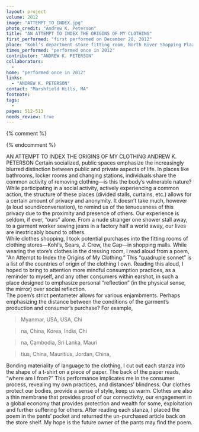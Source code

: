 ```yaml
---
layout: project
volume: 2012
image: "ATTEMPT_TO_INDEX.jpg"
photo_credit: "Andrew K. Peterson"
title: "AN ATTEMPT TO INDEX THE ORIGINS OF MY CLOTHING"
first_performed: "first performed on December 28, 2012"
place: "Kohl’s department store fitting room, North River Shopping Plaza, Pembroke, MA / Sears’ Land’s End fitting room, Hanover Mall, Hanover, MA / J. Crew fitting room, Derby Street Shoppes, Hingham, MA /Gap fitting room, South Shore Plaza, Braintree, MA"
times_performed: "performed once in 2012"
contributor: "ANDREW K. PETERSON"
collaborators: 
  - 
home: "performed once in 2012"
links: 
  - "ANDREW K. PETERSON"
contact: "Marshfield Hills, MA"
footnote: 
tags: 
  - 
pages: 512-513
needs_review: true
---
```


{% comment %} 

{% endcomment %}

 AN ATTEMPT TO INDEX THE ORIGINS OF MY CLOTHING 
 ANDREW K. PETERSON 
 Certain socialized, public spaces emphasize the increasingly blurred distinction between public and private aspects of life. In places like bathrooms, locker rooms and changing stations, individuals share the common activity of removing clothing—is this the body’s vulnerable nature? While participating in a social activity, actively experiencing a common action, the structure of these places (divided stalls, curtains, etc.) allows for a certain amount of privacy and anonymity. It doesn’t take much, however (a loud sound/conversation), to remind us of the tenuousness of this privacy due to the proximity and presence of others. Our experience is seldom, if ever, “ours” alone. From a nude stranger one shower stall away, to a garment worker sewing jeans in a factory half a world away, our lives are inextricably bound to others.  
 While clothes shopping, I took potential purchases into the fitting rooms of clothing stores—Kohl’s, Sears, J. Crew, the Gap—in shopping malls. While wearing the store’s clothes in the dressing room, I read aloud from a poem, “An Attempt to Index the Origins of My Clothing.” This “quadruple sonnet” is a list of the countries of origin of the clothing I own. Reading this aloud, I hoped to bring to attention more mindful consumption practices, as a reminder to myself, and any other consumers within earshot, in such a place designed to emphasize personal “reflection” (in the physical sense, the mirror) over social reflection.  
 The poem’s strict pentameter allows for various enjambments. Perhaps emphasizing the distance between the conditions of the garment’s production and consumer’s purchase? For example,  
<blockquote>Myanmar, USA, USA, Chi</blockquote>
<blockquote>na, China, Korea, India, Chi</blockquote>
<blockquote>na, Cambodia, Sri Lanka, Mauri </blockquote>
<blockquote>tius, China, Mauritius, Jordan, China, </blockquote>
 Bonding materiality of language to the clothing, I cut out each stanza into the shape of a t-shirt on a piece of paper. The back of the paper reads, “where am I from?”  
 This performance implicates me in the consumer process, revealing my own practices, and distances’ blindness. Our clothes protect our bodies, provide a sense of style, keep us warm. Clothes are also a thin membrane that provides proof of our connectivity, our engagement in a global economy that provides protection and wealth for some, exploitation and further suffering for others.  
 After reading each stanza, I placed the poem in the pants’ pocket and returned the un-purchased article back on the store shelf. My hope is the future owner of the pants may find the poem.  
